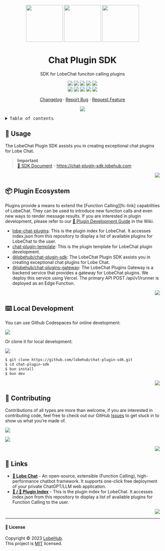 <a name="readme-top"></a>

<div align="center">

<img height="120" src="https://registry.npmmirror.com/@lobehub/assets-logo/1.0.0/files/assets/logo-3d.webp">
<img height="120" src="https://gw.alipayobjects.com/zos/kitchen/qJ3l3EPsdW/split.svg">
<img height="120" src="https://registry.npmmirror.com/@lobehub/assets-emoji/1.3.0/files/assets/puzzle-piece.webp">

<h1>Chat Plugin SDK</h1>

SDK for LobeChat funciton calling plugins

[![][🤯-🧩-lobehub-shield]][🤯-🧩-lobehub-link]
[![][npm-release-shield]][npm-release-link]
[![][github-releasedate-shield]][github-releasedate-link]
[![][github-action-test-shield]][github-action-test-link]
[![][github-action-release-shield]][github-action-release-link]<br/>
[![][github-contributors-shield]][github-contributors-link]
[![][github-forks-shield]][github-forks-link]
[![][github-stars-shield]][github-stars-link]
[![][github-issues-shield]][github-issues-link]
[![][github-license-shield]][github-license-link]

[Changelog](./CHANGELOG.md) · [Report Bug][github-issues-link] · [Request Feature][github-issues-link]

![](https://raw.githubusercontent.com/andreasbm/readme/master/assets/lines/rainbow.png)

</div>

<!-- LINK GROUP -->

<details>
<summary><kbd>Table of contents</kbd></summary>

#### TOC

- [🤯 Usage](#-usage)
- [📦 Plugin Ecosystem](#-plugin-ecosystem)
- [⌨️ Local Development](#️-local-development)
- [🤝 Contributing](#-contributing)
- [🔗 Links](#-links)

####

</details>

## 🤯 Usage

The LobeChat Plugin SDK assists you in creating exceptional chat plugins for Lobe Chat.

> **Important**\
> [📘 SDK Document](https://chat-plugin-sdk.lobehub.com) - <https://chat-plugin-sdk.lobehub.com>

<div align="right">

[![][back-to-top]](#readme-top)

</div>

## 📦 Plugin Ecosystem

Plugins provide a means to extend the \[Function Calling]\[fc-link] capabilities of LobeChat. They can be used to introduce new function calls and even new ways to render message results. If you are interested in plugin development, please refer to our [📘 Plugin Development Guide](https://github.com/lobehub/lobe-chat/wiki/Plugin-Development) in the Wiki.

- [lobe-chat-plugins][lobe-chat-plugins]: This is the plugin index for LobeChat. It accesses index.json from this repository to display a list of available plugins for LobeChat to the user.
- [chat-plugin-template][chat-plugin-template]: This is the plugin template for LobeChat plugin development.
- [@lobehub/chat-plugin-sdk][chat-plugin-sdk]: The LobeChat Plugin SDK assists you in creating exceptional chat plugins for Lobe Chat.
- [@lobehub/chat-plugins-gateway][chat-plugins-gateway]: The LobeChat Plugins Gateway is a backend service that provides a gateway for LobeChat plugins. We deploy this service using Vercel. The primary API POST /api/v1/runner is deployed as an Edge Function.

<div align="right">

[![][back-to-top]](#readme-top)

</div>

## ⌨️ Local Development

You can use Github Codespaces for online development:

[![][github-codespace-shield]][github-codespace-link]

Or clone it for local development:

[![][bun-shield]][bun-link]

```bash
$ git clone https://github.com/lobehub/chat-plugin-sdk.git
$ cd chat-plugin-sdk
$ bun install
$ bun dev
```

<div align="right">

[![][back-to-top]](#readme-top)

</div>

## 🤝 Contributing

Contributions of all types are more than welcome, if you are interested in contributing code, feel free to check out our GitHub [Issues][github-issues-link] to get stuck in to show us what you’re made of.

[![][pr-welcome-shield]][pr-welcome-link]

[![][github-contrib-shield]][github-contrib-link]

<div align="right">

[![][back-to-top]](#readme-top)

</div>

## 🔗 Links

- **[🤖 Lobe Chat](https://github.com/lobehub/lobe-chat)** - An open-source, extensible (Function Calling), high-performance chatbot framework. It supports one-click free deployment of your private ChatGPT/LLM web application.
- **[🧩 / 🏪 Plugin Index](https://github.com/lobehub/lobe-chat-plugins)** - This is the plugin index for LobeChat. It accesses index.json from this repository to display a list of available plugins for Function Calling to the user.

<div align="right">

[![][back-to-top]](#readme-top)

</div>

---

#### 📝 License

Copyright © 2023 [LobeHub][profile-link]. <br />
This project is [MIT](./LICENSE) licensed.

<!-- LINK GROUP -->

[🤯-🧩-lobehub-link]: https://github.com/lobehub/lobe-chat-plugins
[🤯-🧩-lobehub-shield]: https://img.shields.io/badge/%F0%9F%A4%AF%20%26%20%F0%9F%A7%A9%20LobeHub-Plugin-95f3d9?labelColor=black&style=flat-square
[back-to-top]: https://img.shields.io/badge/-BACK_TO_TOP-black?style=flat-square
[bun-link]: https://bun.sh
[bun-shield]: https://img.shields.io/badge/-speedup%20with%20bun-black?logo=bun&style=for-the-badge
[chat-plugin-sdk]: https://github.com/lobehub/chat-plugin-sdk
[chat-plugin-template]: https://github.com/lobehub/chat-plugin-
[chat-plugins-gateway]: https://github.com/lobehub/chat-plugins-gateway
[github-action-release-link]: https://github.com/lobehub/chat-plugin-sdk/actions/workflows/release.yml
[github-action-release-shield]: https://img.shields.io/github/actions/workflow/status/lobehub/chat-plugin-sdk/release.yml?label=release&labelColor=black&logo=githubactions&logoColor=white&style=flat-square
[github-action-test-link]: https://github.com/lobehub/chat-plugin-sdk/actions/workflows/test.yml
[github-action-test-shield]: https://img.shields.io/github/actions/workflow/status/lobehub/chat-plugin-sdk/test.yml?label=test&labelColor=black&logo=githubactions&logoColor=white&style=flat-square
[github-codespace-link]: https://codespaces.new/lobehub/chat-plugin-sdk
[github-codespace-shield]: https://github.com/codespaces/badge.svg
[github-contrib-link]: https://github.com/lobehub/chat-plugin-sdk/graphs/contributors
[github-contrib-shield]: https://contrib.rocks/image?repo=lobehub%2Fchat-plugin-sdk
[github-contributors-link]: https://github.com/lobehub/chat-plugin-sdk/graphs/contributors
[github-contributors-shield]: https://img.shields.io/github/contributors/lobehub/chat-plugin-sdk?color=c4f042&labelColor=black&style=flat-square
[github-forks-link]: https://github.com/lobehub/chat-plugin-sdk/network/members
[github-forks-shield]: https://img.shields.io/github/forks/lobehub/chat-plugin-sdk?color=8ae8ff&labelColor=black&style=flat-square
[github-issues-link]: https://github.com/lobehub/chat-plugin-sdk/issues
[github-issues-shield]: https://img.shields.io/github/issues/lobehub/chat-plugin-sdk?color=ff80eb&labelColor=black&style=flat-square
[github-license-link]: https://github.com/lobehub/chat-plugin-sdk/blob/main/LICENSE
[github-license-shield]: https://img.shields.io/github/license/lobehub/chat-plugin-sdk?color=white&labelColor=black&style=flat-square
[github-releasedate-link]: https://github.com/lobehub/chat-plugin-sdk/releases
[github-releasedate-shield]: https://img.shields.io/github/release-date/lobehub/chat-plugin-sdk?labelColor=black&style=flat-square
[github-stars-link]: https://github.com/lobehub/chat-plugin-sdk/network/stargazers
[github-stars-shield]: https://img.shields.io/github/stars/lobehub/chat-plugin-sdk?color=ffcb47&labelColor=black&style=flat-square
[lobe-chat-plugins]: https://github.com/lobehub/lobe-chat-plugins
[npm-release-link]: https://www.npmjs.com/package/@lobehub/chat-plugin-sdk
[npm-release-shield]: https://img.shields.io/npm/v/@lobehub/chat-plugin-sdk?color=369eff&labelColor=black&logo=npm&logoColor=white&style=flat-square
[pr-welcome-link]: https://github.com/lobehub/chat-plugin-sdk/pulls
[pr-welcome-shield]: https://img.shields.io/badge/%F0%9F%A4%AF%20PR%20WELCOME-%E2%86%92-ffcb47?labelColor=black&style=for-the-badge
[profile-link]: https://github.com/lobehub
